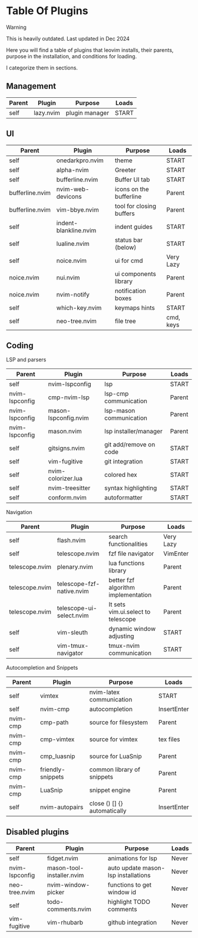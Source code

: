 # Table Of Plugins

> [!WARNING]
> This is heavily outdated.
> Last updated in Dec 2024

Here you will find a table of plugins that leovim installs, their parents, purpose in the installation, and conditions for loading.

I categorize them in sections.



## Management

| Parent | Plugin    | Purpose        | Loads |
| ------ | --------- | -------------- | ----- |
| self   | lazy.nvim | plugin manager | START |

## UI

| Parent          | Plugin                | Purpose                  | Loads     |
| --------------- | --------------------- | ------------------------ | --------- |
| self            | onedarkpro.nvim       | theme                    | START     |
| self            | alpha-nvim            | Greeter                  | START     |
| self            | bufferline.nvim       | Buffer UI tab            | START     |
| bufferline.nvim | nvim-web-devicons     | icons on the bufferline  | Parent    |
| bufferline.nvim | vim-bbye.nvim         | tool for closing buffers | Parent    |
| self            | indent-blankline.nvim | indent guides            | START     |
| self            | lualine.nvim          | status bar (below)       | START     |
| self            | noice.nvim            | ui for cmd               | Very Lazy |
| noice.nvim      | nui.nvim              | ui components library    | Parent    |
| noice.nvim      | nvim-notify           | notification boxes       | Parent    |
| self            | which-key.nvim        | <leader> keymaps hints   | START     |
| self            | neo-tree.nvim         | file tree                | cmd, keys |

## Coding

LSP and parsers

| Parent         | Plugin               | Purpose                 | Loads  |
| -------------- | -------------------- | ----------------------- | ------ |
| self           | nvim-lspconfig       | lsp                     | START  |
| nvim-lspconfig | cmp-nvim-lsp         | lsp-cmp communication   | Parent |
| nvim-lspconfig | mason-lspconfig.nvim | lsp-mason communication | Parent |
| nvim-lspconfig | mason.nvim           | lsp installer/manager   | Parent |
| self           | gitsigns.nvim        | git add/remove on code  | START  |
| self           | vim-fugitive         | git integration         | START  |
| self           | nvim-colorizer.lua   | colored hex             | START  |
| self           | nvim-treesitter      | syntax highlighting     | START  |
| self           | conform.nvim         | autoformatter           | START  |

Navigation

| Parent         | Plugin                    | Purpose                             | Loads     |
| -------------- | ------------------------- | ----------------------------------- | --------- |
| self           | flash.nvim                | search functionalities              | Very Lazy |
| self           | telescope.nvim            | fzf file navigator                  | VimEnter  |
| telescope.nvim | plenary.nvim              | lua functions library               | Parent    |
| telescope.nvim | telescope-fzf-native.nvim | better fzf algorithm implementation | Parent    |
| telescope.nvim | telescope-ui-select.nvim  | It sets vim.ui.select to telescope  | Parent    |
| self           | vim-sleuth                | dynamic window adjusting            | START     |
| self           | vim-tmux-navigator        | tmux-nvim communication             | START     |

Autocompletion and Snippets

| Parent   | Plugin            | Purpose                      | Loads       |
| -------- | ----------------- | ---------------------------- | ----------- |
| self     | vimtex            | nvim-latex communication     | START       |
| self     | nvim-cmp          | autocompletion               | InsertEnter |
| nvim-cmp | cmp-path          | source for filesystem        | Parent      |
| nvim-cmp | cmp-vimtex        | source for vimtex            | tex files   |
| nvim-cmp | cmp_luasnip       | source for LuaSnip           | Parent      |
| nvim-cmp | friendly-snippets | common library of snippets   | Parent      |
| nvim-cmp | LuaSnip           | snippet engine               | Parent      |
| self     | nvim-autopairs    | close () [] {} automatically | InsertEnter |

## Disabled plugins

| Parent         | Plugin                    | Purpose                             | Loads |
| -------------- | ------------------------- | ----------------------------------- | ----- |
| self           | fidget.nvim               | animations for lsp                  | Never |
| nvim-lspconfig | mason-tool-installer.nvim | auto update mason-lsp installations | Never |
| neo-tree.nvim  | nvim-window-picker        | functions to get window id          | Never |
| self           | todo-comments.nvim        | highlight TODO comments             | Never |
| vim-fugitive   | vim-rhubarb               | github integration                  | Never |
